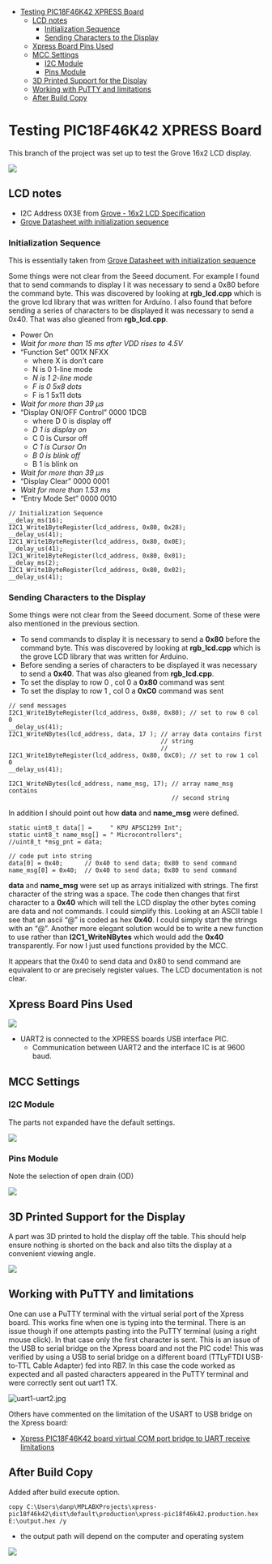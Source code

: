-   [Testing PIC18F46K42 XPRESS
    Board](#testing-pic18f46k42-xpress-board)
    -   [LCD notes](#lcd-notes)
        -   [Initialization Sequence](#initialization-sequence)
        -   [Sending Characters to the
            Display](#sending-characters-to-the-display)
    -   [Xpress Board Pins Used](#xpress-board-pins-used)
    -   [MCC Settings](#mcc-settings)
        -   [I2C Module](#i2c-module)
        -   [Pins Module](#pins-module)
    -   [3D Printed Support for the
        Display](#d-printed-support-for-the-display)
    -   [Working with PuTTY and
        limitations](#working-with-putty-and-limitations)
    -   [After Build Copy](#after-build-copy)

<!---
use 
pandoc -s --toc -t html5 -c pandocbd.css README.pandoc.md -o index.html

pandoc -s --toc -t gfm README.pandoc.md -o README.md
-->

Testing PIC18F46K42 XPRESS Board
================================

This branch of the project was set up to test the Grove 16x2 LCD
display.

![](images/lcd-grove.jpg)

LCD notes
---------

-   I2C Address 0X3E from [Grove - 16x2 LCD
    Specification](https://wiki.seeedstudio.com/Grove-16x2_LCD_Series/#specification)
-   [Grove Datasheet with initialization
    sequence](https://raw.githubusercontent.com/SeeedDocument/Grove-16x2_LCD_Series/master/res/JDH_1804_Datasheet.pdf)

### Initialization Sequence

This is essentially taken from [Grove Datasheet with initialization
sequence](https://raw.githubusercontent.com/SeeedDocument/Grove-16x2_LCD_Series/master/res/JDH_1804_Datasheet.pdf)

Some things were not clear from the Seeed document. For example I found
that to send commands to display I it was necessary to send a 0x80
before the command byte. This was discovered by looking at
**rgb\_lcd.cpp** which is the grove lcd library that was written for
Arduino. I also found that before sending a series of characters to be
displayed it was necessary to send a 0x40. That was also gleaned from
**rgb\_lcd.cpp**.

-   Power On
-   *Wait for more than 15 ms after VDD rises to 4.5V*
-   “Function Set” 001X NFXX
    -   where X is don’t care
    -   N is 0 1-line mode
    -   *N is 1 2-line mode*  
    -   *F is 0 5x8 dots*  
    -   F is 1 5x11 dots
-   *Wait for more than 39 µs*
-   “Display ON/OFF Control” 0000 1DCB
    -   where D 0 is display off
    -   *D 1 is display on*
    -   C 0 is Cursor off
    -   *C 1 is Cursor On*
    -   *B 0 is blink off*
    -   B 1 is blink on
-   *Wait for more than 39 µs*
-   “Display Clear” 0000 0001
-   *Wait for more than 1.53 ms*
-   “Entry Mode Set” 0000 0010

<!-- -->

    // Initialization Sequence
    __delay_ms(16); 
    I2C1_Write1ByteRegister(lcd_address, 0x80, 0x28);
    __delay_us(41);
    I2C1_Write1ByteRegister(lcd_address, 0x80, 0x0E);
    __delay_us(41);
    I2C1_Write1ByteRegister(lcd_address, 0x80, 0x01);
    __delay_ms(2); 
    I2C1_Write1ByteRegister(lcd_address, 0x80, 0x02);
    __delay_us(41);

### Sending Characters to the Display

Some things were not clear from the Seeed document. Some of these were
also mentioned in the previous section.

-   To send commands to display it is necessary to send a **0x80**
    before the command byte. This was discovered by looking at
    **rgb\_lcd.cpp** which is the grove LCD library that was written for
    Arduino.
-   Before sending a series of characters to be displayed it was
    necessary to send a **0x40**. That was also gleaned from
    **rgb\_lcd.cpp**.
-   To set the display to row 0 , col 0 a **0x80** command was sent
-   To set the display to row 1 , col 0 a **0xC0** command was sent

<!-- -->

    // send messages
    I2C1_Write1ByteRegister(lcd_address, 0x80, 0x80); // set to row 0 col 0
    __delay_us(41);
    I2C1_WriteNBytes(lcd_address, data, 17 ); // array data contains first 
                                              // string
                                              // 
    I2C1_Write1ByteRegister(lcd_address, 0x80, 0xC0); // set to row 1 col 0
    __delay_us(41);

    I2C1_WriteNBytes(lcd_address, name_msg, 17); // array name_msg contains
                                                 // second string

In addition I should point out how **data** and **name\_msg** were
defined.

    static uint8_t data[] =     " KPU APSC1299 Int";
    static uint8_t name_msg[] = " Microcontrollers";
    //uint8_t *msg_pnt = data;

    // code put into string
    data[0] = 0x40;      // 0x40 to send data; 0x80 to send command
    name_msg[0] = 0x40;  // 0x40 to send data; 0x80 to send command

**data** and **name\_msg** were set up as arrays initialized with
strings. The first character of the string was a space. The code then
changes that first character to a **0x40** which will tell the LCD
display the other bytes coming are data and not commands. I could
simplify this. Looking at an ASCII table I see that an ascii “@” is
coded as hex **0x40**. I could simply start the strings with an “@”.
Another more elegant solution would be to write a new function to use
rather than **I2C1\_WriteNBytes** which would add the **0x40**
transparently. For now I just used functions provided by the MCC.

It appears that the 0x40 to send data and 0x80 to send command are
equivalent to or are precisely register values. The LCD documentation is
not clear.

Xpress Board Pins Used
----------------------

![](images/pins.png)

-   UART2 is connected to the XPRESS boards USB interface PIC.
    -   Communication between UART2 and the interface IC is at 9600
        baud.

MCC Settings
------------

### I2C Module

The parts not expanded have the default settings.

![](images/mcc_i2c.png)

### Pins Module

Note the selection of open drain (OD)

![](images/mcc_pin_module.png)

3D Printed Support for the Display
----------------------------------

A part was 3D printed to hold the display off the table. This should
help ensure nothing is shorted on the back and also tilts the display at
a convenient viewing angle.

![](images/3D-support.jpg)

Working with PuTTY and limitations
----------------------------------

One can use a PuTTY terminal with the virtual serial port of the Xpress
board. This works fine when one is typing into the terminal. There is an
issue though if one attempts pasting into the PuTTY terminal (using a
right mouse click). In that case only the first character is sent. This
is an issue of the USB to serial bridge on the Xpress board and not the
PIC code! This was verified by using a USB to serial bridge on a
different board (TTLyFTDI USB-to-TTL Cable Adapter) fed into RB7. In
this case the code worked as expected and all pasted characters appeared
in the PuTTY terminal and were correctly sent out uart1 TX.

![uart1-uart2.jpg](images/uart1-uart2.jpg)

Others have commented on the limitation of the USART to USB bridge on
the Xpress board:

-   [Xpress PIC18F46K42 board virtual COM port bridge to UART receive
    limitations](https://www.microchip.com/forums/m1097510.aspx)

After Build Copy
----------------

Added after build execute option.

    copy C:\Users\danp\MPLABXProjects\xpress-pic18f46k42\dist\default\production\xpress-pic18f46k42.production.hex E:\output.hex /y

-   the output path will depend on the computer and operating system

![](images/after-build.png)

